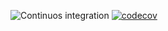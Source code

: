 ![Continuos integration](https://github.com/MicheleBaldisseri/demoreact/workflows/CI/badge.svg)
[![codecov](https://codecov.io/gh/MicheleBaldisseri/demoreact/branch/main/graph/badge.svg?token=b702454d-8f85-4c0b-a462-7246b1b97d4b)](https://codecov.io/gh/MicheleBaldisseri/demoreact)
